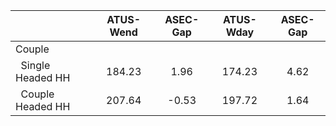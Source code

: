 
|                      |    ATUS-Wend |     ASEC-Gap |    ATUS-Wday |     ASEC-Gap |
| -------------------- | :----------: | :----------: | :----------: | :----------: |
| Couple               |              |              |              |              |
| &nbsp;&nbsp;Single Headed HH |       184.23 |         1.96 |       174.23 |         4.62 |
| &nbsp;&nbsp;Couple Headed HH |       207.64 |        -0.53 |       197.72 |         1.64 |

